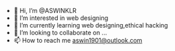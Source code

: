 - 👋 Hi, I’m @ASWINKLR
- 👀 I’m interested in web designing
- 🌱 I’m currently learning web designing,ethical hacking
- 💞️ I’m looking to collaborate on ...
- 📫 How to reach me aswin1901@outlook.com

<!---
ASWINKLR/ASWINKLR is a ✨ special ✨ repository because its `README.md` (this file) appears on your GitHub profile.
You can click the Preview link to take a look at your changes.
--->

